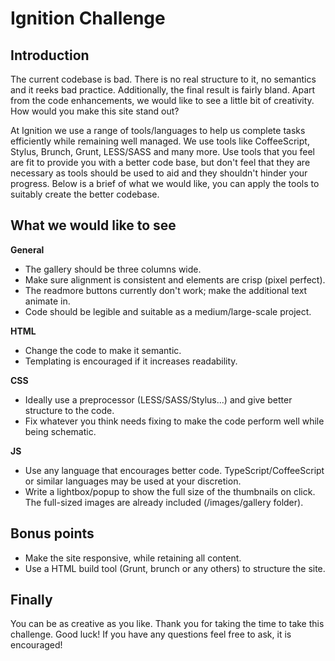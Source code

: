 # Ignition Challenge

## Introduction
The current codebase is bad. There is no real structure to it, no semantics and it reeks bad practice. Additionally, the final result is fairly bland. Apart from the code enhancements, we would like to see a little bit of creativity. How would you make this site stand out?

At Ignition we use a range of tools/languages to help us complete tasks efficiently while remaining well managed. We use tools like CoffeeScript, Stylus, Brunch, Grunt, LESS/SASS and many more. Use tools that you feel are fit to provide you with a better code base, but don't feel that they are necessary as tools should be used to aid and they shouldn't hinder your progress. Below is a brief of what we would like, you can apply the tools to suitably create the better codebase.

## What we would like to see
**General**
- The gallery should be three columns wide.
- Make sure alignment is consistent and elements are crisp (pixel perfect).
- The readmore buttons currently don't work; make the additional text animate in.
- Code should be legible and suitable as a medium/large-scale project.

**HTML**
- Change the code to make it semantic.
- Templating is encouraged if it increases readability.

**CSS**
- Ideally use a preprocessor (LESS/SASS/Stylus...) and give better structure to the code.
- Fix whatever you think needs fixing to make the code perform well while being schematic.

**JS**
- Use any language that encourages better code. TypeScript/CoffeeScript or similar languages may be used at your discretion.
- Write a lightbox/popup to show the full size of the thumbnails on click. The full-sized images are already included (/images/gallery folder).

## Bonus points
- Make the site responsive, while retaining all content.
- Use a HTML build tool (Grunt, brunch or any others) to structure the site.

## Finally
You can be as creative as you like. Thank you for taking the time to take this challenge. Good luck! If you have any questions feel free to ask, it is encouraged!
